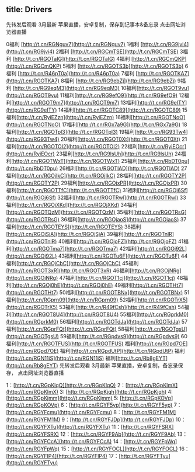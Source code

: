 title: Drivers
---

先转发后观看 3月最新
苹果直播，安卓复制，保存到记事本&备忘录
点击网址浏览器直播

0福利 [http://t.cn/RGNguv7](http://t.cn/RGNguv7)
1福利 [http://t.cn/RG9jvi4](http://t.cn/RG9jvi4)
2福利 [http://t.cn/RGCmTSE](http://t.cn/RGCmTSE)
3福利 [http://t.cn/RGOTaIG](http://t.cn/RGOTaIG)
4福利 [http://t.cn/RGCmQKP](http://t.cn/RGCmQKP)
5福利 [http://t.cn/RGOTS3b](http://t.cn/RGOTS3b)
6福利 [http://t.cn/R46pT0a](http://t.cn/R46pT0a)
7福利 [http://t.cn/RGOTKA7](http://t.cn/RGOTKA7)
8福利 [http://t.cn/RG9ebZj](http://t.cn/RG9ebZj)
9福利 [http://t.cn/RG9eqM3](http://t.cn/RG9eqM3)
10福利[http://t.cn/RGOT9vu](http://t.cn/RGOT9vu)
11福利[http://t.cn/RG9efO9](http://t.cn/RG9efO9)
12福利[http://t.cn/RGOT9m7](http://t.cn/RGOT9m7)
13福利[http://t.cn/RG9eITY](http://t.cn/RG9eITY)
14福利[http://t.cn/RGOTC89](http://t.cn/RGOTC89)
15福利[http://t.cn/RyiEZzn](http://t.cn/RyiEZzn)
16福利[http://t.cn/RGOTNoO](http://t.cn/RGOTNoO)
17福利[http://t.cn/RGx7a9G](http://t.cn/RGx7a9G)
18福利[http://t.cn/RGOTpl3](http://t.cn/RGOTpl3)
19福利[http://t.cn/RG93Tw4](http://t.cn/RG93Tw4)
20福利[http://t.cn/RGOT0Xt](http://t.cn/RGOT0Xt)
21福利[http://t.cn/RGOTOI2](http://t.cn/RGOTOI2)
22福利[http://t.cn/RyiEOcr](http://t.cn/RyiEOcr)
23福利[http://t.cn/RG9lsUh](http://t.cn/RG9lsUh)
24福利[http://t.cn/RGOTWxT](http://t.cn/RGOTWxT)
25福利[http://t.cn/RbDT0pu](http://t.cn/RbDT0pu)
26福利[http://t.cn/RGOTlAD](http://t.cn/RGOTlAD)
27福利[http://t.cn/RGOjIkC](http://t.cn/RGOjIkC)
28福利[http://t.cn/RGOTY2P](http://t.cn/RGOTY2P)
29福利[http://t.cn/RGOjxPR](http://t.cn/RGOjxPR)
30福利[http://t.cn/RGOTTfC](http://t.cn/RGOTTfC)
31福利[http://t.cn/RGOj6Sf](http://t.cn/RGOj6Sf)
32福利[http://t.cn/RGOTRwl](http://t.cn/RGOTRwl)
33福利[http://t.cn/RGOjXKd](http://t.cn/RGOjXKd)
34福利[http://t.cn/RGOTQzM](http://t.cn/RGOTQzM)
35福利[http://t.cn/RGOTRsG](http://t.cn/RGOTRsG)
36福利[http://t.cn/RGOjaoS](http://t.cn/RGOjaoS)
37福利[http://t.cn/RGOTEYS](http://t.cn/RGOTEYS)
38福利[http://t.cn/RGOjSjA](http://t.cn/RGOjSjA)
39福利[http://t.cn/RGOTnlR](http://t.cn/RGOTnlR)
40福利[http://t.cn/RGOjoFZ](http://t.cn/RGOjoFZ)
41福利[http://t.cn/RGOTma7](http://t.cn/RGOTma7)
42福利[http://t.cn/RGOj92L](http://t.cn/RGOj92L)
43福利[http://t.cn/RGOTu6F](http://t.cn/RGOTu6F)
44福利[http://t.cn/RGOjCbC](http://t.cn/RGOjCbC)
45福利[http://t.cn/RGOT3xR](http://t.cn/RGOT3xR)
46福利[http://t.cn/RGOjNRg](http://t.cn/RGOjNRg)
47福利[http://t.cn/RGOT1cj](http://t.cn/RGOT1cj)
48福利[http://t.cn/RGOj0hE](http://t.cn/RGOj0hE)
49福利[http://t.cn/RGOTHt7](http://t.cn/RGOTHt7)
50福利[http://t.cn/RGOTBNx](http://t.cn/RGOTBNx)
51福利[http://t.cn/RGprn09](http://t.cn/RGprn09)
52福利[http://t.cn/RGOTrX5](http://t.cn/RGOTrX5)
53福利[http://t.cn/R49fCsh](http://t.cn/R49fCsh)
54福利[http://t.cn/RGOT8U4](http://t.cn/RGOT8U4)
55福利[http://t.cn/RGprkM0](http://t.cn/RGprkM0)
56福利[http://t.cn/RGOTdJa](http://t.cn/RGOTdJa)
57福利[http://t.cn/RGprFQt](http://t.cn/RGprFQt)
58福利[http://t.cn/RGOTgsU](http://t.cn/RGOTgsU)
59福利[http://t.cn/RGpdvs9](http://t.cn/RGpdvs9)
60福利[http://t.cn/RGOTFUS](http://t.cn/RGOTFUS)
福利[http://t.cn/RGpd7OE](http://t.cn/RGpd7OE)
福利[http://t.cn/RGpdUtP](http://t.cn/RGpdUtP)
福利[http://t.cn/RGN11iS](http://t.cn/RGN11iS)
福利[http://t.cn/Rb8gEYT](http://t.cn/Rb8gEYT)
先转发后观看 3月最新
苹果直播，安卓复制，备忘录保存，
点击网址浏览器直播

1：[http://t.cn/RGpKlqQ](http://t.cn/RGpKlqQ)
2：[http://t.cn/RGpKlmX](http://t.cn/RGpKlmX)
3: [http://t.cn/RGpKjqh](http://t.cn/RGpKjqh)
4: [http://t.cn/RGpKjmm](http://t.cn/RGpKjmm)
5: [http://t.cn/RGpKOVp](http://t.cn/RGpKOVp)
6：[http://t.cn/RGYF5yp](http://t.cn/RGYF5yp)
7：[http://t.cn/RGYFcmu](http://t.cn/RGYFcmu)
8：[http://t.cn/RGYFM1M](http://t.cn/RGYFM1M)
9：[http://t.cn/RGYFJDp](http://t.cn/RGYFJDp)
10：[http://t.cn/RGYFXTu](http://t.cn/RGYFXTu)
11：[http://t.cn/RGYFSRX](http://t.cn/RGYFSRX)
12：[http://t.cn/RGYF9Ab](http://t.cn/RGYF9Ab)
13：[http://t.cn/RGYFCcA](http://t.cn/RGYFCcA)
14：[http://t.cn/RGYFpWq](http://t.cn/RGYFpWq)
15：[http://t.cn/RGYFOCL](http://t.cn/RGYFOCL)
16：[http://t.cn/RGYFlP4](http://t.cn/RGYFlP4)
17：[http://t.cn/RGYFTyu](http://t.cn/RGYFTyu)
